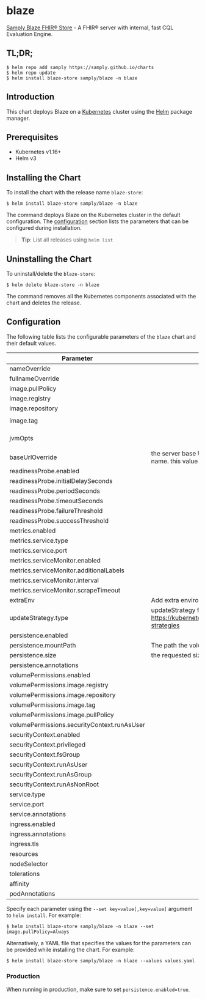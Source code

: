 # blaze

[Samply Blaze FHIR® Store](https://alexanderkiel.gitbook.io/blaze/) - A FHIR® server with internal, fast CQL Evaluation Engine.

## TL;DR;

```console
$ helm repo add samply https://samply.github.io/charts
$ helm repo update
$ helm install blaze-store samply/blaze -n blaze
```

## Introduction

This chart deploys Blaze on a [Kubernetes](http://kubernetes.io) cluster using the [Helm](https://helm.sh) package manager.

## Prerequisites

- Kubernetes v1.16+
- Helm v3

## Installing the Chart

To install the chart with the release name `blaze-store`:

```console
$ helm install blaze-store samply/blaze -n blaze
```

The command deploys Blaze on the Kubernetes cluster in the default configuration. The [configuration](#configuration) section lists the parameters that can be configured during installation.

> **Tip**: List all releases using `helm list`

## Uninstalling the Chart

To uninstall/delete the `blaze-store`:

```console
$ helm delete blaze-store -n blaze
```

The command removes all the Kubernetes components associated with the chart and deletes the release.

## Configuration

The following table lists the configurable parameters of the `blaze` chart and their default values.

| Parameter                                   | Description                                                                                                                                  | Default                        |
| ------------------------------------------- | -------------------------------------------------------------------------------------------------------------------------------------------- | ------------------------------ |
| nameOverride                                |                                                                                                                                              | `""`                           |
| fullnameOverride                            |                                                                                                                                              | `""`                           |
| image.pullPolicy                            |                                                                                                                                              | `Always`                       |
| image.registry                              |                                                                                                                                              | `docker.io`                    |
| image.repository                            |                                                                                                                                              | `samply/blaze`                 |
| image.tag                                   |                                                                                                                                              | `0.9.0-alpha.179.27`           |
| jvmOpts                                     |                                                                                                                                              | `"-Xms2g -Xmx2g -XX:+UseG1GC"` |
| baseUrlOverride                             | the server base URL is set to the ingress host and path or, if not set, the service name. this value allows for manually overriding the URL. | `""`                           |
| readinessProbe.enabled                      |                                                                                                                                              | `true`                         |
| readinessProbe.initialDelaySeconds          |                                                                                                                                              | `30`                           |
| readinessProbe.periodSeconds                |                                                                                                                                              | `10`                           |
| readinessProbe.timeoutSeconds               |                                                                                                                                              | `5`                            |
| readinessProbe.failureThreshold             |                                                                                                                                              | `5`                            |
| readinessProbe.successThreshold             |                                                                                                                                              | `1`                            |
| metrics.enabled                             |                                                                                                                                              | `false`                        |
| metrics.service.type                        |                                                                                                                                              | `ClusterIP`                    |
| metrics.service.port                        |                                                                                                                                              | `8081`                         |
| metrics.serviceMonitor.enabled              |                                                                                                                                              | `false`                        |
| metrics.serviceMonitor.additionalLabels     |                                                                                                                                              | `{}`                           |
| metrics.serviceMonitor.interval             |                                                                                                                                              | `10s`                          |
| metrics.serviceMonitor.scrapeTimeout        |                                                                                                                                              | `10s`                          |
| extraEnv                                    | Add extra environment variables as name-value-tuples                                                                                         | `[]`                           |
| updateStrategy.type                         | updateStrategy for Blaze store StatefulSet ref: <https://kubernetes.io/docs/concepts/workloads/controllers/statefulset/#update-strategies>   | `RollingUpdate`                |
| persistence.enabled                         |                                                                                                                                              | `false`                        |
| persistence.mountPath                       | The path the volume will be mounted at                                                                                                       | `/app/data`                    |
| persistence.size                            | the requested size of the persistent volume claim                                                                                            | `32Gi`                         |
| persistence.annotations                     |                                                                                                                                              | `{}`                           |
| volumePermissions.enabled                   |                                                                                                                                              | `false`                        |
| volumePermissions.image.registry            |                                                                                                                                              | `docker.io`                    |
| volumePermissions.image.repository          |                                                                                                                                              | `busybox`                      |
| volumePermissions.image.tag                 |                                                                                                                                              | `1.32.0`                       |
| volumePermissions.image.pullPolicy          |                                                                                                                                              | `Always`                       |
| volumePermissions.securityContext.runAsUser |                                                                                                                                              | `0`                            |
| securityContext.enabled                     |                                                                                                                                              | `true`                         |
| securityContext.privileged                  |                                                                                                                                              | `false`                        |
| securityContext.fsGroup                     |                                                                                                                                              | `65532`                        |
| securityContext.runAsUser                   |                                                                                                                                              | `65532`                        |
| securityContext.runAsGroup                  |                                                                                                                                              | `65532`                        |
| securityContext.runAsNonRoot                |                                                                                                                                              | `true`                         |
| service.type                                |                                                                                                                                              | `ClusterIP`                    |
| service.port                                |                                                                                                                                              | `8080`                         |
| service.annotations                         |                                                                                                                                              | `{}`                           |
| ingress.enabled                             |                                                                                                                                              | `false`                        |
| ingress.annotations                         |                                                                                                                                              | `{}`                           |
| ingress.tls                                 |                                                                                                                                              | `[]`                           |
| resources                                   |                                                                                                                                              | `{}`                           |
| nodeSelector                                |                                                                                                                                              | `{}`                           |
| tolerations                                 |                                                                                                                                              | `[]`                           |
| affinity                                    |                                                                                                                                              | `{}`                           |
| podAnnotations                              |                                                                                                                                              | `{}`                           |

Specify each parameter using the `--set key=value[,key=value]` argument to `helm install`. For example:

```console
$ helm install blaze-store samply/blaze -n blaze --set image.pullPolicy=Always
```

Alternatively, a YAML file that specifies the values for the parameters can be provided while
installing the chart. For example:

```console
$ helm install blaze-store samply/blaze -n blaze --values values.yaml
```

### Production

When running in production, make sure to set `persistence.enabled=true`.
